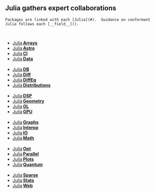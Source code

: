
## Julia gathers expert collaborations
```
Packages are linked with each [Julia](#).  Guidance on conformant Julia follows each [__field__]().
```
&nbsp;
&nbsp;
*  [Julia](https://github.com/JuliaArrays)&thinsp;[**Arrays**](https://github.com/JuliaPraxis/Disciplines/wiki/Arrays)  
*  [Julia](https://github.com/JuliaAstro)&thinsp;[**Astro**](https://github.com/JuliaPraxis/Disciplines/wiki/Astro)  
*  [Julia](https://github.com/JuliaCI)&thinsp;[**CI**](https://github.com/JuliaPraxis/Disciplines/wiki/CI)
*  [Julia](https://github.com/JuliaData)&thinsp;[**Data**](https://github.com/JuliaPraxis/Disciplines/wiki/Data)    
&nbsp;    
*  [Julia](https://github.com/JuliaDB)&thinsp;[**DB**](#)    
*  [Julia](https://github.com/JuliaDiff)&thinsp;[**Diff**](#)    
*  [Julia](https://github.com/JuliaDiffEq)&thinsp;[**DiffEq**](#)        
*  [Julia](https://github.com/JuliaDistributions)&thinsp;[**Distributions**](#)          
&nbsp;    
*  [Julia](https://github.com/JuliaDSP)&thinsp;[**DSP**](#)    
*  [Julia](https://github.com/JuliaGeometry)&thinsp;[**Geometry**](#)    
*  [Julia](https://github.com/JuliaGL)&thinsp;[**GL**](#)    
*  [Julia](https://github.com/JuliaGPU)&thinsp;[**GPU**](#)    
&nbsp;    
*  [Julia](https://github.com/JuliaGraphs)&thinsp;[**Graphs**](#)    
*  [Julia](https://github.com/JuliaInterop)&thinsp;[**Interop**](#)    
*  [Julia](https://github.com/JuliaIO)&thinsp;[**IO**](#)    
*  [Julia](https://github.com/JuliaMath)&thinsp;[**Math**](#)    
&nbsp;    
*  [Julia](https://github.com/JuliaOpt)&thinsp;[**Opt**](#)    
*  [Julia](https://github.com/JuliaParallel)&thinsp;[**Parallel**](#)    
*  [Julia](https://github.com/JuliaPlots)&thinsp;[**Plots**](#)    
*  [Julia](https://github.com/JuliaQuantum)&thinsp;[**Quantum**](#)    
&nbsp;    
*  [Julia](https://github.com/JuliaSparse)&thinsp;[**Sparse**](#)
*  [Julia](https://github.com/JuliaStats)&thinsp;[**Stats**](#)
*  [Julia](https://github.com/JuliaWeb)&thinsp;[**Web**](#)
